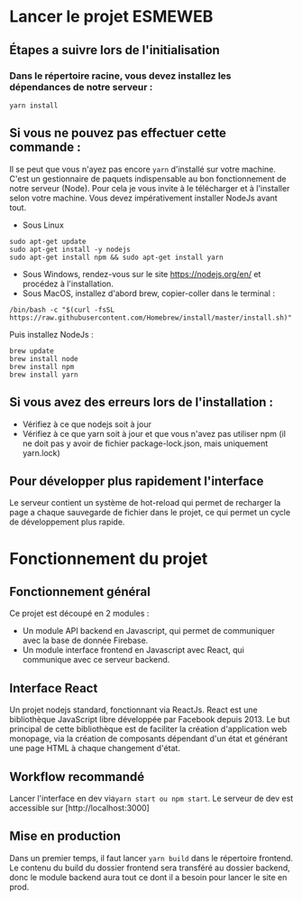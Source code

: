 # Lancer le projet ESMEWEB
## Étapes a suivre lors de l'initialisation
### Dans le répertoire racine, vous devez installez les dépendances de notre serveur :
`yarn install`

## Si vous ne pouvez pas effectuer cette commande :
Il se peut que vous n'ayez pas encore <code>yarn</code> d'installé sur votre machine. C'est un gestionnaire de paquets indispensable au bon fonctionnement de notre serveur (Node). Pour cela je vous invite à le télécharger et à l'installer selon votre machine. Vous devez impérativement installer NodeJs avant tout.
- Sous Linux
```
sudo apt-get update
sudo apt-get install -y nodejs
sudo apt-get install npm && sudo apt-get install yarn
```
- Sous Windows, rendez-vous sur le site https://nodejs.org/en/ et procédez à l'installation.
- Sous MacOS, installez d'abord brew, copier-coller dans le terminal :
```
/bin/bash -c "$(curl -fsSL https://raw.githubusercontent.com/Homebrew/install/master/install.sh)"
```
Puis installez NodeJs :
```
brew update
brew install node
brew install npm
brew install yarn 
```

## Si vous avez des erreurs lors de l'installation :
- Vérifiez à ce que nodejs soit à jour
- Vérifiez à ce que yarn soit à jour et que vous n'avez pas utiliser npm (il ne doit pas y avoir de fichier package-lock.json, mais uniquement yarn.lock)

## Pour développer plus rapidement l'interface
Le serveur contient un système de hot-reload qui permet de recharger la page a chaque sauvegarde de fichier dans le projet, ce qui permet un cycle de développement plus rapide.

# Fonctionnement du projet
## Fonctionnement général
Ce projet est découpé en 2 modules :
- Un module API backend en Javascript, qui permet de communiquer avec la base de donnée Firebase.
- Un module interface frontend en Javascript avec React, qui communique avec ce serveur backend.

## Interface React
Un projet nodejs standard, fonctionnant via ReactJs. React est une bibliothèque JavaScript libre développée par Facebook depuis 2013. Le but principal de cette bibliothèque est de faciliter la création d'application web monopage, via la création de composants dépendant d'un état et générant une page HTML à chaque changement d'état.

## Workflow recommandé
Lancer l'interface en dev via<code>yarn start ou npm start</code>.
Le serveur de dev est accessible sur [http://localhost:3000]

## Mise en production
Dans un premier temps, il faut lancer <code>yarn build</code> dans le répertoire frontend.
Le contenu du build du dossier frontend sera transféré au dossier backend, donc le module backend aura tout ce dont il a besoin pour lancer le site en prod.
